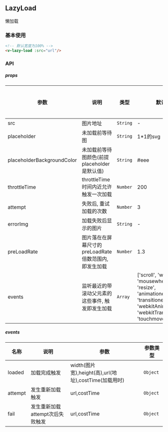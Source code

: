 ## LazyLoad
懒加载

### 基本使用
``` html
<!-- 默认宽度为100% -->
<v-lazy-load :src="url"/>
```

### API

##### props
| 参数 | 说明 | 类型 | 默认值 | 可选值 |是否必选
|-----------|-----------|-----------|-------------|-------------|-------------|
| src | 图片地址 | `String` | - |-|是|
| placeholder | 未加载前等待图 | `String` | 1*1的svg |-|否|
| placeholderBackgroundColor | 未加载前等待图颜色(前提placeholder是默认值) | `String` | #eee |-|否|
| throttleTime | throttleTime时间内近允许触发一次加载 | `Number` | 200 |-|否|
| attempt | 失败后, 重试加载的次数| `Number` | 3 |-|否|
| errorImg | 加载失败后显示的图片| `String` | - |-|否|
| preLoadRate | 图片落在在屏幕尺寸的preLoadRate倍数范围内, 即发生加载| `Number` | 1.3 |-|否|
| events | 监听最近的带滚动父元素的这些事件, 触发即发生加载| `Array` | ['scroll', 'wheel', 'mousewheel', 'resize', 'animationend', 'transitionend', 'webkitAnimationend', 'webkitTransitionend', 'touchmove'] |-|否|


##### events
| 名称 | 说明 | 参数 |参数类型|
|-----------|-----------|-----------|-----------|
| loaded | 加载完成触发 | width(图片宽),height(高),url(地址),costTime(加载用时) |`Object`|
| attempt | 发生重新加载触发 | url,costTime |`Object`|
| fail | 发生重新加载attempt次后失败触发 | url,costTime |`Object`|

